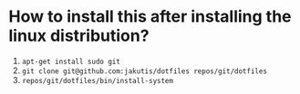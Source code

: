 # How to install this after installing the linux distribution?

1. `apt-get install sudo git`
2. `git clone git@github.com:jakutis/dotfiles repos/git/dotfiles`
3. `repos/git/dotfiles/bin/install-system`
